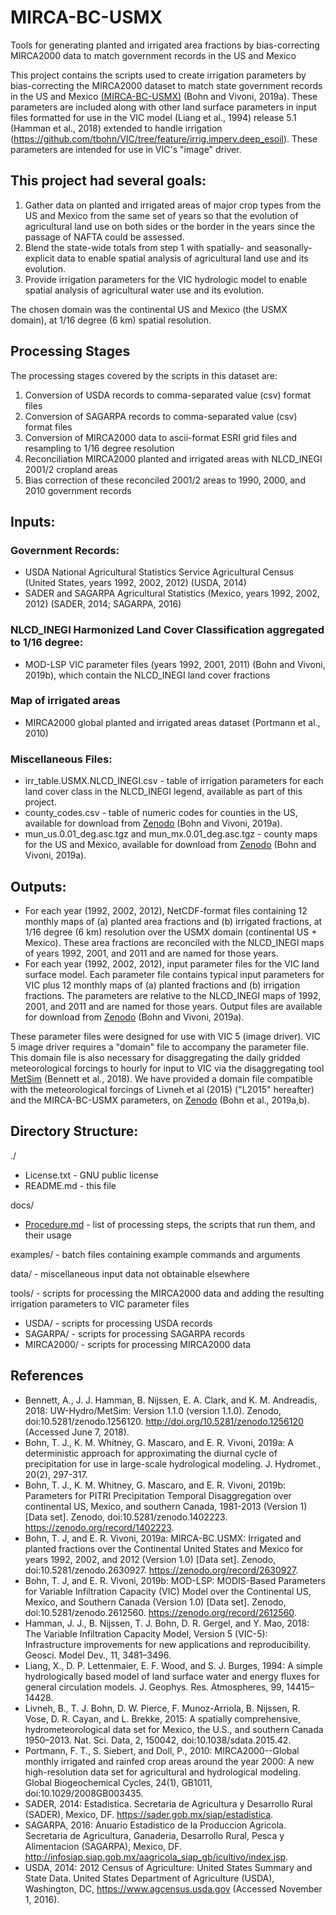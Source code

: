 # MIRCA-BC-USMX

Tools for generating planted and irrigated area fractions by bias-correcting MIRCA2000 data to match government records in the US and Mexico

This project contains the scripts used to create irrigation parameters by bias-correcting the MIRCA2000 dataset to match state government records in the US and Mexico [(MIRCA-BC-USMX)](https://zenodo.org/record/2630927) (Bohn and Vivoni, 2019a). These parameters are included along with other land surface parameters in input files formatted for use in the VIC model (Liang et al., 1994) release 5.1 (Hamman et al., 2018) extended to handle irrigation (https://github.com/tbohn/VIC/tree/feature/irrig.imperv.deep_esoil). These parameters are intended for use in VIC's "image" driver.

## This project had several goals:
1. Gather data on planted and irrigated areas of major crop types from the US and Mexico from the same set of years so that the evolution of agricultural land use on both sides or the border in the years since the passage of NAFTA could be assessed.
2. Blend the state-wide totals from step 1 with spatially- and seasonally-explicit data to enable spatial analysis of agricultural land use and its evolution.
3. Provide irrigation parameters for the VIC hydrologic model to enable spatial analysis of agricultural water use and its evolution.

The chosen domain was the continental US and Mexico (the USMX domain), at 1/16 degree (6 km) spatial resolution.

## Processing Stages
The processing stages covered by the scripts in this dataset are:
1. Conversion of USDA records to comma-separated value (csv) format files
2. Conversion of SAGARPA records to comma-separated value (csv) format files
3. Conversion of MIRCA2000 data to ascii-format ESRI grid files and resampling to 1/16 degree resolution
4. Reconciliation MIRCA2000 planted and irrigated areas with NLCD_INEGI 2001/2 cropland areas
5. Bias correction of these reconciled 2001/2 areas to 1990, 2000, and 2010 government records

## Inputs:
### Government Records:
 - USDA National Agricultural Statistics Service Agricultural Census (United States, years 1992, 2002, 2012) (USDA, 2014)
 - SADER and SAGARPA Agricultural Statistics (Mexico, years 1992, 2002, 2012) (SADER, 2014; SAGARPA, 2016)

### NLCD_INEGI Harmonized Land Cover Classification aggregated to 1/16 degree:
 - MOD-LSP VIC parameter files (years 1992, 2001, 2011) (Bohn and Vivoni, 2019b), which contain the NLCD_INEGI land cover fractions

### Map of irrigated areas
 - MIRCA2000 global planted and irrigated areas dataset (Portmann et al., 2010)

### Miscellaneous Files:
 - irr_table.USMX.NLCD_INEGI.csv  - table of irrigation parameters for each land cover class in the NLCD_INEGI legend, available as part of this project.
 - county_codes.csv - table of numeric codes for counties in the US, available for download from [Zenodo](https://zenodo.org/record/2630927) (Bohn and Vivoni, 2019a).
 - mun_us.0.01_deg.asc.tgz and mun_mx.0.01_deg.asc.tgz - county maps for the US and Mexico, available for download from [Zenodo](https://zenodo.org/record/2630927) (Bohn and Vivoni, 2019a).

## Outputs:
 - For each year (1992, 2002, 2012), NetCDF-format files containing 12 monthly maps of (a) planted area fractions and (b) irrigated fractions, at 1/16 degree (6 km) resolution over the USMX domain (continental US + Mexico). These area fractions are reconciled with the NLCD_INEGI maps of years 1992, 2001, and 2011 and are named for those years.
 - For each year (1992, 2002, 2012), input parameter files for the VIC land surface model. Each parameter file contains typical input parameters for VIC plus 12 monthly maps of (a) planted fractions and (b) irrigation fractions. The parameters are relative to the NLCD_INEGI maps of 1992, 2001, and 2011 and are named for those years.
Output files are available for download from [Zenodo](https://zenodo.org/record/2630927) (Bohn and Vivoni, 2019a). 

These parameter files were designed for use with VIC 5 (image driver). VIC 5 image driver requires a "domain" file to accompany the parameter file. This domain file is also necessary for disaggregating the daily gridded meteorological forcings to hourly for input to VIC via the disaggregating tool [MetSim](https://github.com/UW-Hydro/MetSim) (Bennett et al., 2018).  We have provided a domain file compatible with the meteorological forcings of Livneh et al (2015) ("L2015" hereafter) and the MIRCA-BC-USMX parameters, on [Zenodo](https://zenodo.org/record/2564019) (Bohn et al., 2019a,b).


## Directory Structure:

./
 - License.txt - GNU public license
 - README.md - this file

docs/
 - [Procedure.md](./docs/Procedure.md) - list of processing steps, the scripts that run them, and their usage

examples/ - batch files containing example commands and arguments

data/ - miscellaneous input data not obtainable elsewhere

tools/ - scripts for processing the MIRCA2000 data and adding the resulting irrigation parameters to VIC parameter files
 - USDA/ - scripts for processing USDA records
 - SAGARPA/ - scripts for processing SAGARPA records
 - MIRCA2000/ - scripts for processing MIRCA2000 data

## References
 - Bennett, A., J. J. Hamman, B. Nijssen, E. A. Clark, and K. M. Andreadis, 2018: UW-Hydro/MetSim: Version 1.1.0 (version 1.1.0). Zenodo, doi:10.5281/zenodo.1256120. http://doi.org/10.5281/zenodo.1256120 (Accessed June 7, 2018).
 - Bohn, T. J., K. M. Whitney, G. Mascaro, and E. R. Vivoni, 2019a: A deterministic approach for approximating the diurnal cycle of precipitation for use in large-scale hydrological modeling. J. Hydromet., 20(2), 297-317.
 - Bohn, T. J., K. M. Whitney, G. Mascaro, and E. R. Vivoni, 2019b: Parameters for PITRI Precipitation Temporal Disaggregation over continental US, Mexico, and southern Canada, 1981-2013 (Version 1) [Data set]. Zenodo, doi:10.5281/zenodo.1402223. https://zenodo.org/record/1402223.
 - Bohn, T. J, and E. R. Vivoni, 2019a: MIRCA-BC.USMX: Irrigated and planted fractions over the Continental United States and Mexico for years 1992, 2002, and 2012 (Version 1.0) [Data set]. Zenodo, doi:10.5281/zenodo.2630927. https://zenodo.org/record/2630927.
 - Bohn, T. J, and E. R. Vivoni, 2019b: MOD-LSP: MODIS-Based Parameters for Variable Infiltration Capacity (VIC) Model over the Continental US, Mexico, and Southern Canada (Version 1.0) [Data set]. Zenodo, doi:10.5281/zenodo.2612560. https://zenodo.org/record/2612560.
 - Hamman, J. J., B. Nijssen, T. J. Bohn, D. R. Gergel, and Y. Mao, 2018: The Variable Infiltration Capacity Model, Version 5 (VIC-5): Infrastructure improvements for new applications and reproducibility. Geosci. Model Dev., 11, 3481–3496.
 - Liang, X., D. P. Lettenmaier, E. F. Wood, and S. J. Burges, 1994: A simple hydrologically based model of land surface water and energy fluxes for general circulation models. J. Geophys. Res. Atmospheres, 99, 14415–14428.
 - Livneh, B., T. J. Bohn, D. W. Pierce, F. Munoz-Arriola, B. Nijssen, R. Vose, D. R. Cayan, and L. Brekke, 2015: A spatially comprehensive, hydrometeorological data set for Mexico, the U.S., and southern Canada 1950–2013. Nat. Sci. Data, 2, 150042, doi:10.1038/sdata.2015.42.
 - Portmann, F. T., S. Siebert, and Doll, P., 2010: MIRCA2000--Global monthly irrigated and rainfed crop areas around the year 2000: A new high-resolution data set for agricultural and hydrological modeling. Global Biogeochemical Cycles, 24(1), GB1011, doi:10.1029/2008GB003435.
 - SADER, 2014: Estadistica. Secretaria de Agricultura y Desarrollo Rural (SADER), Mexico, DF. https://sader.gob.mx/siap/estadistica.
 - SAGARPA, 2016: Anuario Estadistico de la Produccion Agricola. Secretaria de Agricultura, Ganaderia, Desarrollo Rural, Pesca y Alimentacion (SAGARPA), Mexico, DF. http://infosiap.siap.gob.mx/aagricola_siap_gb/icultivo/index.jsp.
 - USDA, 2014: 2012 Census of Agriculture: United States Summary and State Data. United States Department of Agriculture (USDA), Washington, DC, https://www.agcensus.usda.gov (Accessed November 1, 2016).
